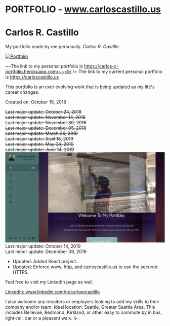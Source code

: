 # PORTFOLIO - www.carloscastillo.us
# Carlos R. Castillo

My portfolio made by me personally.  *Carlos R. Castillo*

[![Portfolio](https://img.shields.io/badge/Resume-PDF-brightgreen.svg)](https://carlos-c-portfolio.herokuapp.com/images/Carlos%20R%20Castillo%20-%20Resume%20nov2018.pdf)

~~The link to my personal portfolio is https://carlos-c-portfolio.herokuapp.com/~~<br />
The link to my current personal portfolio is https://carloscastillo.us

This portfolio is an ever evolving work that is being updated as my life's career changes.

Created on: October 19, 2018

~~Last major update: October 24, 2018~~<br>
~~Last major update: November 14, 2018~~<br>
~~Last major update: November 30, 2018~~<br>
~~Last major update: December 05, 2018~~<br>
~~Last major update: March 26, 2019~~<br>
~~Last major update: Arpil 18, 2019~~<br>
~~Last major update: May 04, 2019~~<br>
~~Last major update: June 14, 2019~~<br>
![](public/images/ScreenShotPortfolio.png?raw=true)
Last major update: October 14, 2019<br>
Last minor update: December 09, 2019
- Updated:  Added React project.
- Updated:  Enforce www, http, and carloscastillo.us to use the secured HTTPS.




 Feel free to visit my LinkedIn page as well.


[LinkedIn:  ](www.linkedin.com/in/carlosrcastillo)
www.linkedin.com/in/carlosrcastillo




I also welcome any recuiters or employers looking to add my skills to their company and/or team.
Ideal location:  Seattle, Greater Seattle Area.  This includes Bellevue, Redmond, Kirkland, or other easy to commute by in bus, light-rail, car or a pleasent walk.
:coffee: .

